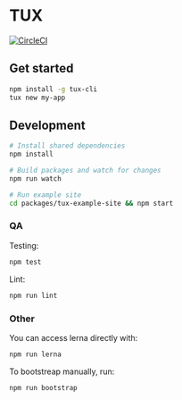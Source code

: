 # TUX

[![CircleCI](https://circleci.com/gh/aranja/tux.svg?style=svg&circle-token=2d451777f7f436fcbc804480908ddd288253d334)](https://circleci.com/gh/aranja/tux)

## Get started

```bash
npm install -g tux-cli
tux new my-app
```

## Development

```bash
# Install shared dependencies
npm install

# Build packages and watch for changes
npm run watch

# Run example site
cd packages/tux-example-site && npm start
```

### QA

Testing:
```bash
npm test
```

Lint:
```bash
npm run lint
```

### Other

You can access lerna directly with:
```bash
npm run lerna
```

To bootstreap manually, run:
```bash
npm run bootstrap
```
